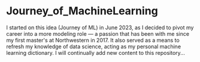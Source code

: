 # Journey_of_MachineLearning

I started on this idea (Journey of ML) in June 2023, as I decided to pivot my career into a more modeling role — a passion that has been with me since my first master's at Northwestern in 2017. It also served as a means to refresh my knowledge of data science, acting as my personal machine learning dictionary. I will continually add new content to this repository...
